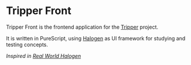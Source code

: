 # Tripper Front

Tripper Front is the frontend application for the [Tripper](https://github.com/fabioluz/tripper) project.

It is written in PureScript, using [Halogen](https://github.com/purescript-halogen/purescript-halogen) as UI framework for studying and testing concepts.

*Inspired in [Real World Halogen](https://github.com/thomashoneyman/purescript-halogen-realworld)*
